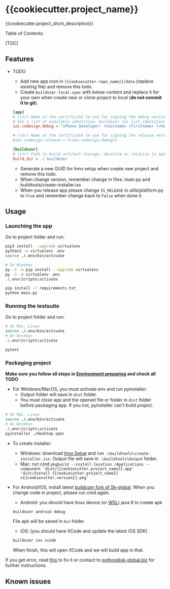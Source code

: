 # {{cookiecutter.project_name}}

{{cookiecutter.project_short_description}}

Table of Contents:

[TOC]

## Features


- TODO
    - Add new app icon in `{{cookiecutter.repo_name}}/data` (replace existing file) and remove this todo.
    - Create `buildozer-local.spec` with below content and replace it for your own when create new or clone project to local (**do not commit it to git**).

    ```ini
    [app]
    # (str) Name of the certificate to use for signing the debug version
    # Get a list of available identities: buildozer ios list_identities
    ios.codesign.debug = "iPhone Developer: <lastname> <firstname> (<hexstring>)"

    # (str) Name of the certificate to use for signing the release version
    #ios.codesign.release = %(ios.codesign.debug)s

    [buildozer]
    # (str) Path to build artifact storage, absolute or relative to spec file
    build_dir = ./.buildozer
    ```

    - Generate a new GUID for Inno setup when create new project and remove this todo.
    - When change version, remember change in files: main.py and buildtools/create-installer.iss
    - When you release app please change `IS_RELEASE` in utils/platform.py to `True` and remember change back to `False` when done it.

## Usage

### Launching the app

Go to project folder and run:

```bash
pip3 install --upgrade virtualenv
python3 -m virtualenv .env
source ./.env/bin/activate

# On Windows
py -3 -m pip install --upgrade virtualenv
py -3 -m virtualenv .env
.\.env\Scripts\activate

pip install -r requirements.txt
python main.py
```

### Running the testsuite

Go to project folder and run:

```bash
# On Mac, Linux
source ./.env/bin/activate
# On Windows
.\.env\Scripts\activate

pytest
```

### Packaging project

**Make sure you follow all steps in [Environment preparing](https://kivy-skglobal.readthedocs.io/en/latest/#environment-preparing) and check all TODO**

- For Windows/MacOS, you must activate env and run pyinstaller:
    - Output folder will save in `dist` folder.
    - You must close app and the opened file or folder in `dist` folder before packaging app. If you not, pyinstaller can't build project.

```bash
# On Mac, Linux
source ./.env/bin/activate
# On Windows
.\.env\Scripts\activate
pyinstaller ./desktop.spec
```

- To create installer:
    - Windows: download [Inno Setup](http://www.jrsoftware.org/isinfo.php) and run `.\buildtools\create-installer.iss`. Output file will save in `.\buildtools\Output` folder.
    - Mac: run cmd `pkgbuild --install-location /Applications --component 'dist/{{cookiecutter.project_name}}.app' 'dist/Install {{cookiecutter.project_name}} v{{cookiecutter.version}}.pkg'`

- For Android/iOS, install latest [buildozer fork of Sk-global](https://github.com/Thong-Tran/buildozer/tree/fix-errors). When you change code in project, please run cmd again.

    - Android: you should have linux device (or [WSL](https://docs.microsoft.com/en-us/windows/wsl)) java 8 to create apk

    ```bash
    buildozer android debug
    ```

    File apk will be saved in `bin` folder.

    - iOS: (you should have XCode and update the latest iOS SDK)

    ```bash
    buildozer ios xcode
    ```

    When finish, this will open XCode and we will build app in that.

If you get error, read [this](https://kivy-skglobal.readthedocs.io/en/latest/development/packaging-project/) to fix it or contact to python@sk-global.biz for further instructions.

## Known issues
